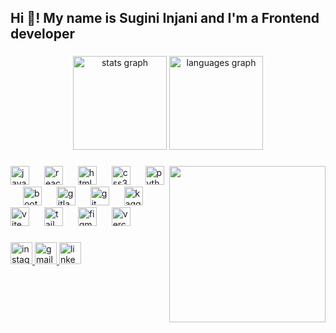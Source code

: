 <h2 align="left">Hi 👋! My name is Sugini Injani and I'm a Frontend developer</h2>

###

<div align="center">
  <img src="https://github-readme-stats.vercel.app/api?username=injanisgg&hide_title=false&hide_rank=false&show_icons=true&include_all_commits=true&count_private=true&disable_animations=false&theme=dracula&locale=en&hide_border=false" height="150" alt="stats graph"  />
  <img src="https://github-readme-stats.vercel.app/api/top-langs?username=injanisgg&locale=en&hide_title=false&layout=compact&card_width=320&langs_count=5&theme=dracula&hide_border=false" height="150" alt="languages graph"  />
</div>

###

<img align="right" style="height:250px; width:250px;" src="https://github.com/injanisgg/image/blob/master/hello-gg.gif?raw=true"  />

###

<div align="left">
  <img src="https://cdn.jsdelivr.net/gh/devicons/devicon/icons/javascript/javascript-original.svg" style="height:30px; width:30px;" alt="javascript logo"  />
  <img width="16" />
  <img src="https://cdn.jsdelivr.net/gh/devicons/devicon/icons/react/react-original.svg" style="height:30px; width:30px;" alt="react logo"  />
  <img width="16" />
  <img src="https://cdn.jsdelivr.net/gh/devicons/devicon/icons/html5/html5-original.svg" style="height:30px; width:30px;" alt="html5 logo"  />
  <img width="16" />
  <img src="https://cdn.jsdelivr.net/gh/devicons/devicon/icons/css3/css3-original.svg" style="height:30px; width:30px;" alt="css3 logo"  />
  <img width="16" />
  <img src="https://cdn.jsdelivr.net/gh/devicons/devicon/icons/python/python-original.svg" style="height:30px; width:30px;" alt="python logo"  />
  <img width="16" />
  <img src="https://cdn.jsdelivr.net/gh/devicons/devicon/icons/bootstrap/bootstrap-original.svg" style="height:30px; width:30px;" alt="bootstrap logo"  />
  <img width="16" />
  <img src="https://cdn.jsdelivr.net/gh/devicons/devicon/icons/gitlab/gitlab-original.svg" style="height:30px; width:30px;" alt="gitlab logo"  />
  <img width="16" />
  <img src="https://cdn.jsdelivr.net/gh/devicons/devicon/icons/git/git-original.svg" style="height:30px; width:30px;" alt="git logo"  />
  <img width="16" />
  <img src="https://cdn.jsdelivr.net/gh/devicons/devicon/icons/kaggle/kaggle-original.svg" style="height:30px; width:30px;" alt="kaggle logo"  />
  <img width="16" />
  <img src="https://skillicons.dev/icons?i=vite" style="height:30px; width:30px;" alt="vite logo"  />
  <img width="16" />
  <img src="https://skillicons.dev/icons?i=tailwind" style="height:30px; width:30px;" alt="tailwindcss logo"  />
  <img width="16" />
  <img src="https://skillicons.dev/icons?i=figma" style="height:30px; width:30px;" alt="figma logo"  />
  <img width="16" />
  <img src="https://skillicons.dev/icons?i=vercel" style="height:30px; width:30px;" alt="vercel logo"  />
</div>

###

<div align="left">
  <a href="instagram.com/s.injzhani" target="_blank">
    <img src="https://img.shields.io/static/v1?message=Instagram&logo=instagram&label=&color=E4405F&logoColor=white&labelColor=&style=for-the-badge" height="35" alt="instagram logo"  />
  </a>
  <a href="forggdev@gmail.com" target="_blank">
    <img src="https://img.shields.io/static/v1?message=Gmail&logo=gmail&label=&color=D14836&logoColor=white&labelColor=&style=for-the-badge" height="35" alt="gmail logo"  />
  </a>
  <a href="https://www.linkedin.com/in/suginiinjani/" target="_blank">
    <img src="https://img.shields.io/static/v1?message=LinkedIn&logo=linkedin&label=&color=0077B5&logoColor=white&labelColor=&style=for-the-badge" height="35" alt="linkedin logo"  />
  </a>
</div>

###

<br clear="both">



###
